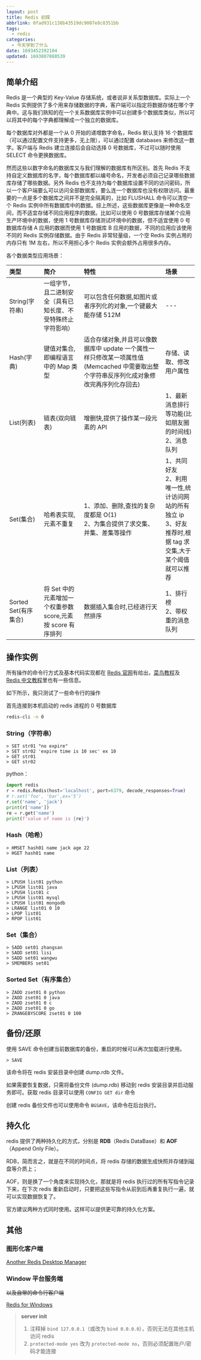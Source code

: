 ```yaml
---
layout: post
title: Redis 初探
abbrlink: 0fad931c138b43519dc9007e8c8351bb
tags:
  - redis
categories:
  - 今天学到了什么
date: 1693452392104
updated: 1693807888539
---
```

## 简单介绍

Redis 是一个典型的 Key-Value 存储系统，或者说非关系型数据库。实际上一个 Redis 实例提供了多个用来存储数据的字典，客户端可以指定将数据存储在哪个字典中。这与我们熟知的在一个关系数据库实例中可以创建多个数据库类似，所以可以将其中的每个字典都理解成一个独立的数据库。

每个数据库对外都是一个从 0 开始的递增数字命名，Redis 默认支持 16 个数据库（可以通过配置文件支持更多，无上限），可以通过配置 databases 来修改这一数字。客户端与 Redis 建立连接后会自动选择 0 号数据库，不过可以随时使用 SELECT 命令更换数据库。

然而这些以数字命名的数据库又与我们理解的数据库有所区别。首先 Redis 不支持自定义数据库的名字，每个数据库都以编号命名，开发者必须自己记录哪些数据库存储了哪些数据。另外 Redis 也不支持为每个数据库设置不同的访问密码，所以一个客户端要么可以访问全部数据库，要么连一个数据库也没有权限访问。最重要的一点是多个数据库之间并不是完全隔离的，比如 FLUSHALL 命令可以清空一个 Redis 实例中所有数据库中的数据。综上所述，这些数据库更像是一种命名空间，而不适宜存储不同应用程序的数据。比如可以使用 0 号数据库存储某个应用生产环境中的数据，使用 1 号数据库存储测试环境中的数据，但不适宜使用 0 号数据库存储 A 应用的数据而使用 1 号数据库 B 应用的数据，不同的应用应该使用不同的 Redis 实例存储数据。由于 Redis 非常轻量级，一个空 Redis 实例占用的内存只有 1M 左右，所以不用担心多个 Redis 实例会额外占用很多内存。

各个数据类型应用场景：

| 类型                 | 简介                                                         | 特性                                                                                                                                    | 场景                                                                                                           |
| :------------------- | :----------------------------------------------------------- | :-------------------------------------------------------------------------------------------------------------------------------------- | :------------------------------------------------------------------------------------------------------------- |
| String(字符串)       | 一组字节，且二进制安全（具有已知长度、不受特殊终止字符影响） | 可以包含任何数据,如图片或者序列化的对象,一个键最大能存储 512M                                                                           | ---                                                                                                            |
| Hash(字典)           | 键值对集合,即编程语言中的 Map 类型                           | 适合存储对象,并且可以像数据库中 update 一个属性一样只修改某一项属性值(Memcached 中需要取出整个字符串反序列化成对象修改完再序列化存回去) | 存储、读取、修改用户属性                                                                                       |
| List(列表)           | 链表(双向链表)                                               | 增删快,提供了操作某一段元素的 API                                                                                                       | 1、最新消息排行等功能(比如朋友圈的时间线)<br>2、消息队列                                                       |
| Set(集合)            | 哈希表实现,元素不重复                                        | 1、添加、删除,查找的复杂度都是 O(1)<br>2、为集合提供了求交集、并集、差集等操作                                                          | 1、共同好友<br>2、利用唯一性,统计访问网站的所有独立 ip<br>3、好友推荐时,根据 tag 求交集,大于某个阈值就可以推荐 |
| Sorted Set(有序集合) | 将 Set 中的元素增加一个权重参数 score,元素按 score 有序排列  | 数据插入集合时,已经进行天然排序                                                                                                         | 1、排行榜<br>2、带权重的消息队列                                                                               |

## 操作实例

所有操作的命令行方式及基本代码实现都在 [Redis 官网](https://redis.io/commands/)有给出，[菜鸟教程](https://www.runoob.com/redis/redis-tutorial.html)及 [Redis 中文教程](https://redis.com.cn/tutorial.html)里也有一些信息。

如下所示，我只测试了一些命令行的操作

首先连接到本机启动的 redis 进程的 0 号数据库

```bash
redis-cli -n 0
```

### String（字符串）

```
> SET str01 "no expire"
> SET str02 'expire time is 10 sec' ex 10
> GET str01
> GET str02
```

python：

```python
import redis
r = redis.Redis(host='localhost', port=6379, decode_responses=True)
# r.set('foo', 'bar',ex='5')
r.set('name', 'jack')
print(r['name'])
re = r.get('name')
print(f'value of name is {re}')
```

### Hash（哈希）

```
> HMSET hash01 name jack age 22
> HGET hash01 name
```

### List（列表）

```
> LPUSH list01 python
> LPUSH list01 java
> LPUSH list01 c
> LPUSH list01 mysql
> LPUSH list01 mongodb
> LRANGE list01 0 10
> LPOP list01
> RPOP list01
```

### Set（集合）

```
> SADD set01 zhangsan
> SADD set01 lisi
> SADD set01 wangwu
> SMEMBERS set01
```

### Sorted Set（有序集合）

```
> ZADD zset01 0 python
> ZADD zset01 0 java
> ZADD zset01 0 c
> ZADD zset01 0 go
> ZRANGEBYSCORE zset01 0 100
```

## 备份/还原

使用 SAVE 命令创建当前数据库的备份，重启的时候可以再次加载进行使用。

```
> SAVE
```

该命令将在 redis 安装目录中创建 dump.rdb 文件。

如果需要恢复数据，只需将备份文件 (dump.rdb) 移动到 redis 安装目录并启动服务即可。获取 redis 目录可以使用 `CONFIG GET dir` 命令

创建 redis 备份文件也可以使用命令 `BGSAVE`，该命令在后台执行。

## 持久化

redis 提供了两种持久化的方式，分别是 **RDB**（Redis DataBase）和 **AOF**（Append Only File）。

RDB，简而言之，就是在不同的时间点，将 redis 存储的数据生成快照并存储到磁盘等介质上；

AOF，则是换了一个角度来实现持久化，那就是将 redis 执行过的所有写指令记录下来，在下次 redis 重新启动时，只要把这些写指令从前到后再重复执行一遍，就可以实现数据恢复了。

官方建议两种方式同时使用。这样可以提供更可靠的持久化方案。

## 其他

### 图形化客户端

[Another Redis Desktop Manager](https://github.com/qishibo/AnotherRedisDesktopManager/releases)

### Window 平台服务端

~~以及自带的命令行客户端~~

[Redis for Windows](https://github.com/redis-windows/redis-windows/releases)

> **server init**
>
> 1. 注释掉 `bind 127.0.0.1`（或改为 `bind 0.0.0.0`），否则无法在其他主机访问 redis
> 2. `protected-mode yes` 改为 `protected-mode no`，否则必须配置账户/密码才能连接
